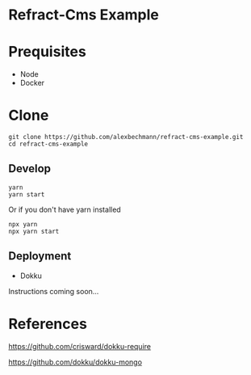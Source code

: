 # Refract-Cms Example

# Prequisites

- Node
- Docker

# Clone

```
git clone https://github.com/alexbechmann/refract-cms-example.git
cd refract-cms-example
```

## Develop

```
yarn
yarn start
```

Or if you don't have yarn installed

```
npx yarn
npx yarn start
```

## Deployment

- Dokku

Instructions coming soon...

# References

https://github.com/crisward/dokku-require

https://github.com/dokku/dokku-mongo
